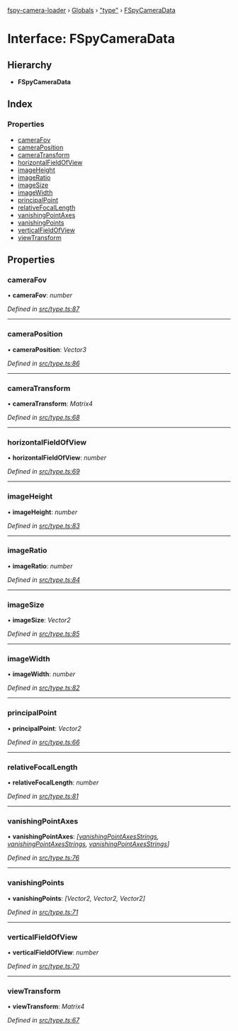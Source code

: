 [fspy-camera-loader](../README.md) › [Globals](../globals.md) › ["type"](../modules/_type_.md) › [FSpyCameraData](_type_.fspycameradata.md)

# Interface: FSpyCameraData

## Hierarchy

* **FSpyCameraData**

## Index

### Properties

* [cameraFov](_type_.fspycameradata.md#camerafov)
* [cameraPosition](_type_.fspycameradata.md#cameraposition)
* [cameraTransform](_type_.fspycameradata.md#cameratransform)
* [horizontalFieldOfView](_type_.fspycameradata.md#horizontalfieldofview)
* [imageHeight](_type_.fspycameradata.md#imageheight)
* [imageRatio](_type_.fspycameradata.md#imageratio)
* [imageSize](_type_.fspycameradata.md#imagesize)
* [imageWidth](_type_.fspycameradata.md#imagewidth)
* [principalPoint](_type_.fspycameradata.md#principalpoint)
* [relativeFocalLength](_type_.fspycameradata.md#relativefocallength)
* [vanishingPointAxes](_type_.fspycameradata.md#vanishingpointaxes)
* [vanishingPoints](_type_.fspycameradata.md#vanishingpoints)
* [verticalFieldOfView](_type_.fspycameradata.md#verticalfieldofview)
* [viewTransform](_type_.fspycameradata.md#viewtransform)

## Properties

###  cameraFov

• **cameraFov**: *number*

*Defined in [src/type.ts:87](https://github.com/nasikusa/THREE.FSpyCamera/blob/f89d214/src/type.ts#L87)*

___

###  cameraPosition

• **cameraPosition**: *Vector3*

*Defined in [src/type.ts:86](https://github.com/nasikusa/THREE.FSpyCamera/blob/f89d214/src/type.ts#L86)*

___

###  cameraTransform

• **cameraTransform**: *Matrix4*

*Defined in [src/type.ts:68](https://github.com/nasikusa/THREE.FSpyCamera/blob/f89d214/src/type.ts#L68)*

___

###  horizontalFieldOfView

• **horizontalFieldOfView**: *number*

*Defined in [src/type.ts:69](https://github.com/nasikusa/THREE.FSpyCamera/blob/f89d214/src/type.ts#L69)*

___

###  imageHeight

• **imageHeight**: *number*

*Defined in [src/type.ts:83](https://github.com/nasikusa/THREE.FSpyCamera/blob/f89d214/src/type.ts#L83)*

___

###  imageRatio

• **imageRatio**: *number*

*Defined in [src/type.ts:84](https://github.com/nasikusa/THREE.FSpyCamera/blob/f89d214/src/type.ts#L84)*

___

###  imageSize

• **imageSize**: *Vector2*

*Defined in [src/type.ts:85](https://github.com/nasikusa/THREE.FSpyCamera/blob/f89d214/src/type.ts#L85)*

___

###  imageWidth

• **imageWidth**: *number*

*Defined in [src/type.ts:82](https://github.com/nasikusa/THREE.FSpyCamera/blob/f89d214/src/type.ts#L82)*

___

###  principalPoint

• **principalPoint**: *Vector2*

*Defined in [src/type.ts:66](https://github.com/nasikusa/THREE.FSpyCamera/blob/f89d214/src/type.ts#L66)*

___

###  relativeFocalLength

• **relativeFocalLength**: *number*

*Defined in [src/type.ts:81](https://github.com/nasikusa/THREE.FSpyCamera/blob/f89d214/src/type.ts#L81)*

___

###  vanishingPointAxes

• **vanishingPointAxes**: *[[vanishingPointAxesStrings](../modules/_type_.md#vanishingpointaxesstrings), [vanishingPointAxesStrings](../modules/_type_.md#vanishingpointaxesstrings), [vanishingPointAxesStrings](../modules/_type_.md#vanishingpointaxesstrings)]*

*Defined in [src/type.ts:76](https://github.com/nasikusa/THREE.FSpyCamera/blob/f89d214/src/type.ts#L76)*

___

###  vanishingPoints

• **vanishingPoints**: *[Vector2, Vector2, Vector2]*

*Defined in [src/type.ts:71](https://github.com/nasikusa/THREE.FSpyCamera/blob/f89d214/src/type.ts#L71)*

___

###  verticalFieldOfView

• **verticalFieldOfView**: *number*

*Defined in [src/type.ts:70](https://github.com/nasikusa/THREE.FSpyCamera/blob/f89d214/src/type.ts#L70)*

___

###  viewTransform

• **viewTransform**: *Matrix4*

*Defined in [src/type.ts:67](https://github.com/nasikusa/THREE.FSpyCamera/blob/f89d214/src/type.ts#L67)*
